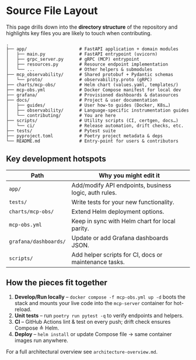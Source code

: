 # Source File Layout

This page drills down into the **directory structure** of the repository and highlights key files you are likely to touch when contributing.

```
.
├── app/                    # FastAPI application + domain modules
│   ├── main.py             # FastAPI entrypoint (uvicorn)
│   ├── grpc_server.py      # gRPC (MCP) entrypoint
│   ├── resources.py        # Resource endpoint implementation
│   └── ...                 # Other helpers & submodules
├── mcp_observability/      # Shared protobuf + Pydantic schemas
│   └── proto/              # observability.proto (gRPC)
├── charts/mcp-obs/         # Helm chart (values.yaml, templates/)
├── mcp-obs.yml             # Docker Compose manifest for local dev
├── grafana/                # Provisioned dashboards & datasources
├── docs/                   # Project & user documentation
│   ├── guides/             # User how-to guides (Docker, K8s…)
│   ├── observability/      # Language-specific instrumentation guides
│   └── contributing/       # You are here
├── scripts/                # Utility scripts (CI, certgen, docs…)
│   └── ci/                 # Release automation, drift checks, etc.
├── tests/                  # Pytest suite
├── pyproject.toml          # Poetry project metadata & deps
└── README.md               # Entry-point for users & contributors
```

## Key development hotspots

| Path | Why you might edit it |
|------|----------------------|
| `app/` | Add/modify API endpoints, business logic, auth rules. |
| `tests/` | Write tests for your new functionality. |
| `charts/mcp-obs/` | Extend Helm deployment options. |
| `mcp-obs.yml` | Keep in sync with Helm chart for local parity. |
| `grafana/dashboards/` | Update or add Grafana dashboards JSON. |
| `scripts/` | Add helper scripts for CI, docs or maintenance tasks. |

## How the pieces fit together

1. **Develop/Run locally** – `docker compose -f mcp-obs.yml up -d` boots the stack and mounts your live code into the `mcp-server` container for hot-reload.
2. **Unit tests** – run `poetry run pytest -q` to verify endpoints and helpers.
3. **CI** – GitHub Actions lint & test on every push; drift check ensures Compose ≙ Helm.
4. **Deploy** – `helm install` or update Compose file → same container images run anywhere.

For a full architectural overview see `architecture-overview.md`.
